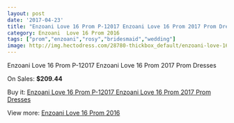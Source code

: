 ```yaml
---
layout: post
date: '2017-04-23'
title: "Enzoani Love 16 Prom P-12017 Enzoani Love 16 Prom 2017 Prom Dresses"
category: Enzoani  Love 16 Prom 2016
tags: ["prom","enzoani","rosy","bridesmaid","wedding"]
image: http://img.hectodress.com/28780-thickbox_default/enzoani-love-16-prom-p-12013-enzoani-love-16-prom-2012-prom-dresses.jpg
---
```

Enzoani Love 16 Prom P-12017 Enzoani Love 16 Prom 2017 Prom Dresses

On Sales: **$209.44**
<a href="https://www.hectodress.com/enzoani-love-16-prom-2013/13423-enzoani-love-16-prom-p-12013-enzoani-love-16-prom-2012-prom-dresses.html"><amp-img layout="responsive" width="600" height="600" src="//img.hectodress.com/28780-thickbox_default/enzoani-love-16-prom-p-12013-enzoani-love-16-prom-2012-prom-dresses.jpg" alt="Enzoani Love 16 Prom P-12017 Enzoani Love 16 Prom 2017 Prom Dresses 0" /></a>

Buy it: [Enzoani Love 16 Prom P-12017 Enzoani Love 16 Prom 2017 Prom Dresses](https://www.hectodress.com/enzoani-love-16-prom-2013/13423-enzoani-love-16-prom-p-12013-enzoani-love-16-prom-2012-prom-dresses.html "Enzoani Love 16 Prom P-12017 Enzoani Love 16 Prom 2017 Prom Dresses")

View more: [Enzoani  Love 16 Prom 2016](https://www.hectodress.com/217-enzoani-love-16-prom-2013 "Enzoani  Love 16 Prom 2016")